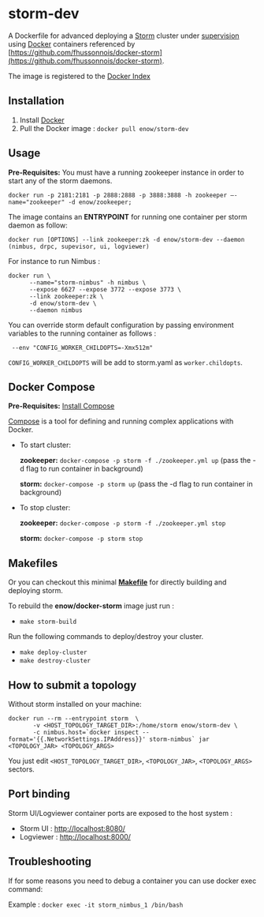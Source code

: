 storm-dev
=============
A Dockerfile for advanced deploying a [Storm](http://storm.apache.org/) cluster under [supervision](http://supervisord.org/) using [Docker](https://www.docker.io/)
 containers referenced by [https://github.com/fhussonnois/docker-storm](https://github.com/fhussonnois/docker-storm).

The image is registered to the [Docker Index](https://index.docker.io/u/enow/storm-dev/)

Installation
------------
1. Install [Docker](https://www.docker.io/)
2. Pull the Docker image : ```docker pull enow/storm-dev```

Usage
-----
**Pre-Requisites:** You must have a running zookeeper instance in order to start any of the storm daemons.
```
docker run -p 2181:2181 -p 2888:2888 -p 3888:3888 -h zookeeper –-name="zookeeper" -d enow/zookeeper;
```

The image contains an **ENTRYPOINT** for running one container per storm daemon as follow:

```docker run [OPTIONS] --link zookeeper:zk -d enow/storm-dev --daemon (nimbus, drpc, supevisor, ui, logviewer)```  

For instance to run Nimbus :

```
docker run \  
      --name="storm-nimbus" -h nimbus \  
      --expose 6627 --expose 3772 --expose 3773 \  
      --link zookeeper:zk \  
      -d enow/storm-dev \  
      --daemon nimbus
```

You can override storm default configuration by passing environment variables to the running container as follows :

```
 --env "CONFIG_WORKER_CHILDOPTS=-Xmx512m"
```

`CONFIG_WORKER_CHILDOPTS` will be add to storm.yaml as `worker.childopts`.


Docker Compose
---
**Pre-Requisites:** [Install Compose](https://docs.docker.com/compose/#installation-and-set-up)

[Compose](https://docs.docker.com/compose/) is a tool for defining and running complex applications with Docker.

  - To start cluster:

    **zookeeper:** ```docker-compose -p storm -f ./zookeeper.yml up``` (pass the -d flag to run container in background)

    **storm:** ```docker-compose -p storm up``` (pass the -d flag to run container in background)

  - To stop cluster:

    **zookeeper:** ```docker-compose -p storm -f ./zookeeper.yml stop```

    **storm:** ```docker-compose -p storm stop```

Makefiles
---------
Or you can checkout this minimal **[Makefile](https://github.com/fhussonnois/docker-storm/blob/master/Makefile)** for directly building and deploying storm.

To rebuild the **enow/docker-storm** image just run :

  - ```make storm-build```

Run the following commands to deploy/destroy your cluster.

  - ```make deploy-cluster```
  - ```make destroy-cluster```


How to submit a topology
------------------------
Without storm installed on your machine:

```
docker run --rm --entrypoint storm  \  
       -v <HOST_TOPOLOGY_TARGET_DIR>:/home/storm enow/storm-dev \   
       -c nimbus.host=`docker inspect --format='{{.NetworkSettings.IPAddress}}' storm-nimbus` jar <TOPOLOGY_JAR> <TOPOLOGY_ARGS>
```

You just edit ```<HOST_TOPOLOGY_TARGET_DIR>```, ```<TOPOLOGY_JAR>```, ```<TOPOLOGY_ARGS>``` sectors.

Port binding
-------------

Storm UI/Logviewer container ports are exposed to the host system :

  - Storm UI : [http://localhost:8080/](http://localhost:8080/)
  - Logviewer : [http://localhost:8000/](http://localhost:8000/)


Troubleshooting
---------------
If for some reasons you need to debug a container you can use docker exec command:

Example : ```docker exec -it storm_nimbus_1 /bin/bash```
